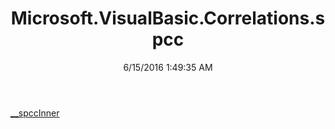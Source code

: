 ﻿---
title: Microsoft.VisualBasic.Correlations.spcc
date: 6/15/2016 1:49:35 AM
---

[__spccInner](T-Microsoft.VisualBasic.Correlations.spcc.__spccInner.html)
